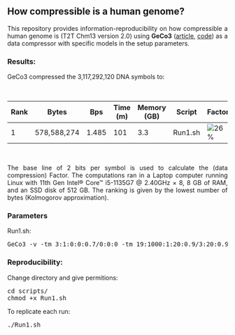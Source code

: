 
## <b>How compressible is a human genome?</b> ##

<p align="justify">This repository provides information-reproducibility on how compressible a human genome is (T2T Chm13 version 2.0) using <b>GeCo3</b> (<a href="https://doi.org/10.1093/gigascience/giaa119">article</a>, <a href="https://github.com/cobilab/geco3">code</a>) as a data compressor with specific models in the setup parameters.</p>

### Results: ###

GeCo3 compressed the 3,117,292,120 DNA symbols to:

<br>

| Rank |Bytes       |Bps    | Time (m) | Memory (GB) | Script  | Factor |
|------|------------|-------|----------|-------------|---------|--------|
| 1    |578,588,274 | 1.485 | 101      | 3.3         | Run1.sh |![26%](https://progress-bar.dev/26) |

<br>

<p align="justify">The base line of 2 bits per symbol is used to calculate the (data compression) Factor. The computations ran in a Laptop computer running Linux with 11th Gen Intel® Core™ i5-1135G7 @ 2.40GHz × 8, 8 GB of RAM, and an SSD disk of 512 GB. The ranking is given by the lowest number of bytes (Kolmogorov approximation).</p>

### Parameters

Run1.sh:
<pre>
GeCo3 -v -tm 3:1:0:0:0.7/0:0:0 -tm 19:1000:1:20:0.9/3:20:0.9 HS.seq
</pre>

### Reproducibility: ###

Change directory and give permitions:
<pre>
cd scripts/
chmod +x Run1.sh
</pre>

To replicate each run:
<pre>
./Run1.sh
</pre>

